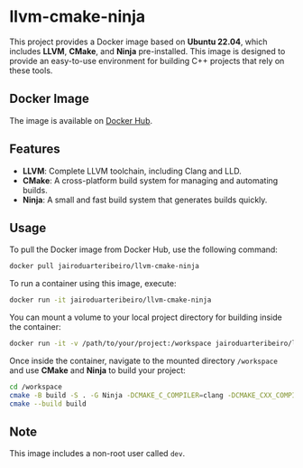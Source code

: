 
# llvm-cmake-ninja

This project provides a Docker image based on **Ubuntu 22.04**, which includes **LLVM**, **CMake**, and **Ninja** pre-installed. This image is designed to provide an easy-to-use environment for building C++ projects that rely on these tools.

## Docker Image

The image is available on [Docker Hub](https://hub.docker.com/r/jairoduarteribeiro/llvm-cmake-ninja).

## Features

- **LLVM**: Complete LLVM toolchain, including Clang and LLD.
- **CMake**: A cross-platform build system for managing and automating builds.
- **Ninja**: A small and fast build system that generates builds quickly.

## Usage

To pull the Docker image from Docker Hub, use the following command:

```bash
docker pull jairoduarteribeiro/llvm-cmake-ninja
```

To run a container using this image, execute:

```bash
docker run -it jairoduarteribeiro/llvm-cmake-ninja
```

You can mount a volume to your local project directory for building inside the container:

```bash
docker run -it -v /path/to/your/project:/workspace jairoduarteribeiro/llvm-cmake-ninja
```

Once inside the container, navigate to the mounted directory `/workspace` and use **CMake** and **Ninja** to build your project:

```bash
cd /workspace
cmake -B build -S . -G Ninja -DCMAKE_C_COMPILER=clang -DCMAKE_CXX_COMPILER=clang++
cmake --build build
```

## Note

This image includes a non-root user called `dev`.
